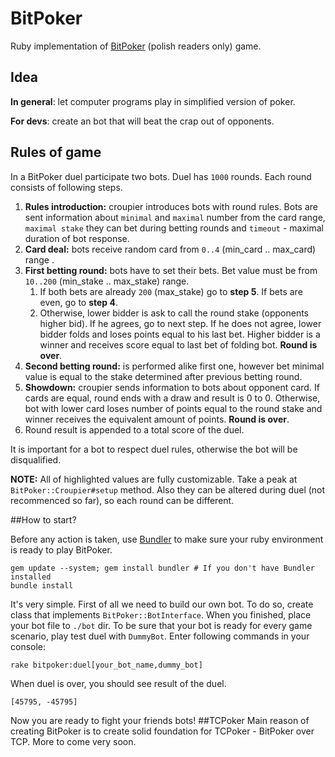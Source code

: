 # BitPoker

Ruby implementation of [BitPoker](http://bitpoker.sfi.org.pl/tutorial/pokaz/4) (polish readers only) game.

## Idea

**In general**: let computer programs play in simplified version of poker.

**For devs**: create an bot that will beat the crap out of opponents.

## Rules of game

In a BitPoker duel participate two bots. Duel has `1000` rounds. Each round consists of following steps.

1. **Rules introduction:** croupier introduces bots with round rules. Bots are sent information about `minimal` and `maximal` number from the card range, `maximal stake` they can bet during betting rounds and `timeout` - maximal duration of bot response.
2. **Card deal:** bots receive random card from `0..4` (min_card .. max_card) range .
3. **First betting round:** bots have to set their bets. Bet value must be from `10..200` (min_stake .. max_stake) range.
	1. If both bets are already `200` (max_stake) go to **step 5**. If bets are even, go to **step 4**.
	2. Otherwise, lower bidder is ask to call the round stake (opponents higher bid). If he agrees, go to next step. If he does not agree, lower bidder folds and loses points equal to his last bet. Higher bidder is a winner and receives score equal to last bet of folding bot. **Round is over**.
4. **Second betting round:** is performed alike first one, however bet minimal value is equal to the stake determined after previous betting round.
5. **Showdown:** croupier sends information to bots about opponent card. If cards are equal, round ends with a draw and result is 0 to 0. Otherwise, bot with lower card loses number of points equal to the round stake and winner receives the equivalent amount of points. **Round is over**.
6. Round result is appended to a total score of the duel. 

It is important for a bot to respect duel rules, otherwise the bot will be disqualified.

**NOTE:** All of highlighted values are fully customizable. Take a peak at `BitPoker::Croupier#setup` method. Also they can be altered during duel (not recommenced so far), so each round can be different. 

##How to start?

Before any action is taken, use [Bundler](http://bundler.io/) to make sure your ruby environment is ready to play BitPoker.

```
gem update --system; gem install bundler # If you don't have Bundler installed
bundle install
```

It's very simple. First of all we need to build our own bot. To do so, create class that implements `BitPoker::BotInterface`. When you finished, place your bot file to `./bot` dir. To be sure that your bot is ready
for every game scenario, play test duel with `DummyBot`. Enter following commands in your console:

```
rake bitpoker:duel[your_bot_name,dummy_bot]
```
When duel is over, you should see result of the duel.

```
[45795, -45795]
```
Now you are ready to fight your friends bots!
##TCPoker
Main reason of creating BitPoker is to create solid foundation for TCPoker - BitPoker over TCP. More to come very soon.
